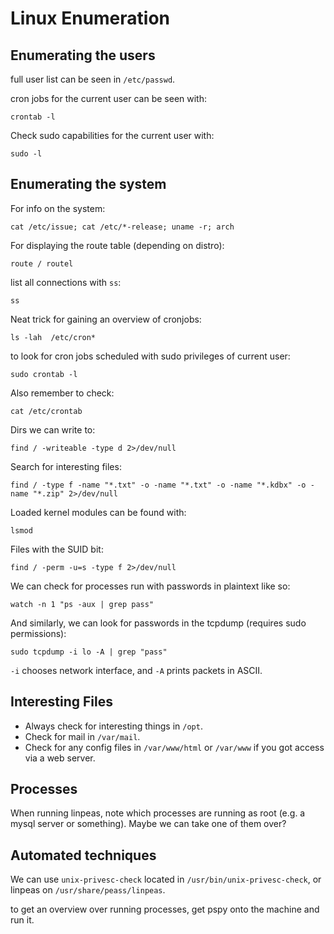 # Linux Enumeration

## Enumerating the users

full user list can be seen in `/etc/passwd`.

cron jobs for the current user can be seen with:
```
crontab -l
```
Check sudo capabilities for the current user with:
```
sudo -l
```



## Enumerating the system

For info on the system:

```
cat /etc/issue; cat /etc/*-release; uname -r; arch 
```

For displaying the route table (depending on distro):
```
route / routel 
```

list all connections with `ss`:
```
ss
```

Neat trick for gaining an overview of cronjobs:

```
ls -lah  /etc/cron*
```
to look for cron jobs scheduled with sudo privileges of current user: 

```
sudo crontab -l
```
Also remember to check:

```
cat /etc/crontab
```

Dirs we can write to:

```
find / -writeable -type d 2>/dev/null
```

Search for interesting files:

```
find / -type f -name "*.txt" -o -name "*.txt" -o -name "*.kdbx" -o -name "*.zip" 2>/dev/null
```

Loaded kernel modules can be found with:

```
lsmod
```
Files with the SUID bit:

```
find / -perm -u=s -type f 2>/dev/null
```

We can check for processes run with passwords in plaintext like so:

```
watch -n 1 "ps -aux | grep pass"
```

And similarly, we can look for passwords in the tcpdump (requires sudo permissions):

```
sudo tcpdump -i lo -A | grep "pass"
```

`-i` chooses network interface, and `-A` prints packets in ASCII.


## Interesting Files

* Always check for interesting things in `/opt`.
* Check for mail in `/var/mail`.
* Check for any config files in `/var/www/html` or `/var/www` if you got access via a web server. 


## Processes

When running linpeas, note which processes are running as root (e.g. a mysql server or something).
Maybe we can take one of them over? 



## Automated techniques

We can use `unix-privesc-check` located in `/usr/bin/unix-privesc-check`, or linpeas on `/usr/share/peass/linpeas`.

to get an overview over running processes, get pspy onto the machine and run it.

